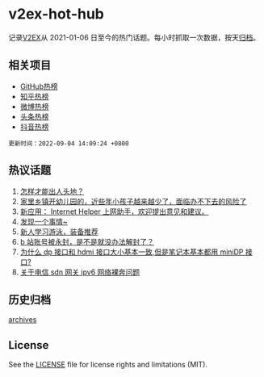 # v2ex-hot-hub

 记录[V2EX](https://www.v2ex.com/)从 2021-01-06 日至今的热门话题。每小时抓取一次数据，按天[归档](archives)。
 
 ## 相关项目

- [GitHub热榜](https://github.com/lonnyzhang423/github-hot-hub)
- [知乎热榜](https://github.com/lonnyzhang423/zhihu-hot-hub)
- [微博热榜](https://github.com/lonnyzhang423/weibo-hot-hub)
- [头条热榜](https://github.com/lonnyzhang423/toutiao-hot-hub)
- [抖音热榜](https://github.com/lonnyzhang423/douyin-hot-hub)


 `更新时间：2022-09-04 14:09:24 +0800`

## 热议话题

1. [怎样才能出人头地？](https://www.v2ex.com/t/877452)
1. [家里乡镇开幼儿园的，近些年小孩子越来越少了，面临办不下去的风险了](https://www.v2ex.com/t/877461)
1. [新应用： Internet Helper 上网助手，欢迎提出意见和建议。](https://www.v2ex.com/t/877473)
1. [发现一个事情~](https://www.v2ex.com/t/877512)
1. [新人学习游泳，装备推荐](https://www.v2ex.com/t/877447)
1. [b 站账号被永封，是不是就没办法解封了？](https://www.v2ex.com/t/877489)
1. [为什么 dp 接口和 hdmi 接口大小基本一致,但是笔记本基本都用 miniDP 接口?](https://www.v2ex.com/t/877463)
1. [关于电信 sdn 网关 ipv6 网络裸奔问题](https://www.v2ex.com/t/877492)

## 历史归档

[archives](archives)

## License

See the [LICENSE](LICENSE) file for license rights and limitations (MIT).
